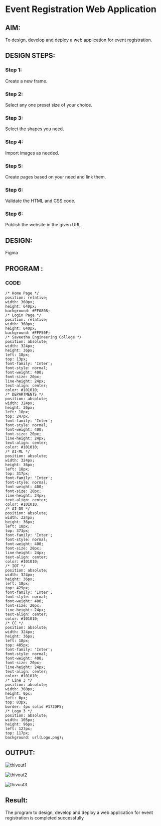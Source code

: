 # Event Registration Web Application

## AIM:
To design, develop and deploy a web application for event registration.

## DESIGN STEPS:

### Step 1:
Create a new frame.
### Step 2:
Select any one preset size of your choice.

### Step 3:
Select the shapes you need.

### Step 4:
Import images as needed.
### Step 5:
Create pages based on your need and link them.
### Step 6:

Validate the HTML and CSS code.

### Step 6:

Publish the website in the given URL.

## DESIGN:
 Figma
## PROGRAM :
### CODE:
```
/* Home Page */
position: relative;
width: 360px;
height: 640px;
background: #FF0808;
/* Login Page */
position: relative;
width: 360px;
height: 640px;
background: #FFF50F;
/* Saveetha Engineering College */
position: absolute;
width: 324px;
height: 36px;
left: 18px;
top: 13px;
font-family: 'Inter';
font-style: normal;
font-weight: 400;
font-size: 20px;
line-height: 24px;
text-align: center;
color: #101010;
/* DEPARTMENTS */
position: absolute;
width: 324px;
height: 36px;
left: 18px;
top: 247px;
font-family: 'Inter';
font-style: normal;
font-weight: 400;
font-size: 20px;
line-height: 24px;
text-align: center;
color: #101010;
/* AI-ML */
position: absolute;
width: 324px;
height: 36px;
left: 18px;
top: 317px;
font-family: 'Inter';
font-style: normal;
font-weight: 400;
font-size: 20px;
line-height: 24px;
text-align: center;
color: #101010;
/* AI-DS */
position: absolute;
width: 324px;
height: 36px;
left: 18px;
top: 373px;
font-family: 'Inter';
font-style: normal;
font-weight: 400;
font-size: 20px;
line-height: 24px;
text-align: center;
color: #101010;
/* IOT */
position: absolute;
width: 324px;
height: 36px;
left: 18px;
top: 429px;
font-family: 'Inter';
font-style: normal;
font-weight: 400;
font-size: 20px;
line-height: 24px;
text-align: center;
color: #101010;
/* CC */
position: absolute;
width: 324px;
height: 36px;
left: 18px;
top: 485px;
font-family: 'Inter';
font-style: normal;
font-weight: 400;
font-size: 20px;
line-height: 24px;
text-align: center;
color: #101010;
/* Line 3 */
position: absolute;
width: 360px;
height: 0px;
left: 0px;
top: 83px;
border: 4px solid #172DF5;
/* Logo 3 */
position: absolute;
width: 105px;
height: 96px;
left: 127px;
top: 117px;
background: url(Logo.png);
```
## OUTPUT:

![thivout1](https://user-images.githubusercontent.com/118707074/215312891-16c366f5-1e8b-4948-909b-2ba1dee54c47.png)

![thivout2](https://user-images.githubusercontent.com/118707074/215312893-f713eaab-1013-4d7a-a072-7e86ad44771d.png)

![thivout3](https://user-images.githubusercontent.com/118707074/215312898-1525a648-2d24-40a6-a864-dd5d82f1fe79.png)

## Result:
The program to design, develop and deploy a web application for event registration is completed successfully
